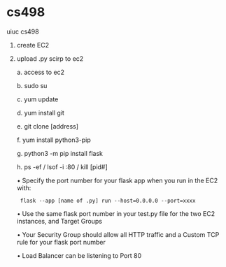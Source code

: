 # cs498
uiuc cs498


1. create EC2
2. upload .py scirp to ec2

    a. access to ec2
    
    b. sudo su
    
    c. yum update
    
    d. yum install git
    
    e. git clone [address]
    
    f. yum install python3-pip
    
    g. python3 -m pip install flask
    
    h. ps -ef  / lsof -i :80 /   kill [pid#]
    
    
    •	Specify the port number for your flask app when you run in the EC2 with: 
        
        flask --app [name of .py] run --host=0.0.0.0 --port=xxxx

    •	Use the same flask port number in your test.py file for the two EC2 instances, and Target Groups
    
    •	Your Security Group should allow all HTTP traffic and a Custom TCP rule for your flask port number
    
    •	Load Balancer can be listening to Port 80


